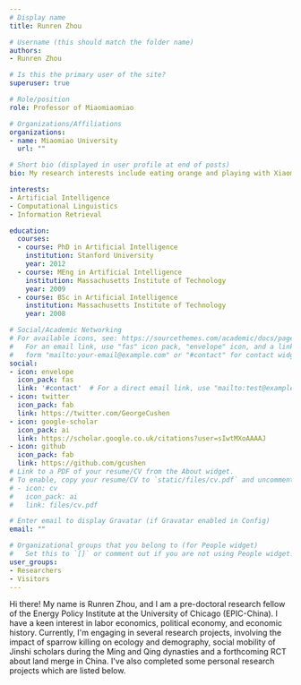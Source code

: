 ```yaml
---
# Display name
title: Runren Zhou

# Username (this should match the folder name)
authors:
- Runren Zhou

# Is this the primary user of the site?
superuser: true

# Role/position
role: Professor of Miaomiaomiao

# Organizations/Affiliations
organizations:
- name: Miaomiao University
  url: ""

# Short bio (displayed in user profile at end of posts)
bio: My research interests include eating orange and playing with Xiaomi.

interests:
- Artificial Intelligence
- Computational Linguistics
- Information Retrieval

education:
  courses:
  - course: PhD in Artificial Intelligence
    institution: Stanford University
    year: 2012
  - course: MEng in Artificial Intelligence
    institution: Massachusetts Institute of Technology
    year: 2009
  - course: BSc in Artificial Intelligence
    institution: Massachusetts Institute of Technology
    year: 2008

# Social/Academic Networking
# For available icons, see: https://sourcethemes.com/academic/docs/page-builder/#icons
#   For an email link, use "fas" icon pack, "envelope" icon, and a link in the
#   form "mailto:your-email@example.com" or "#contact" for contact widget.
social:
- icon: envelope
  icon_pack: fas
  link: '#contact'  # For a direct email link, use "mailto:test@example.org".
- icon: twitter
  icon_pack: fab
  link: https://twitter.com/GeorgeCushen
- icon: google-scholar
  icon_pack: ai
  link: https://scholar.google.co.uk/citations?user=sIwtMXoAAAAJ
- icon: github
  icon_pack: fab
  link: https://github.com/gcushen
# Link to a PDF of your resume/CV from the About widget.
# To enable, copy your resume/CV to `static/files/cv.pdf` and uncomment the lines below.
# - icon: cv
#   icon_pack: ai
#   link: files/cv.pdf

# Enter email to display Gravatar (if Gravatar enabled in Config)
email: ""

# Organizational groups that you belong to (for People widget)
#   Set this to `[]` or comment out if you are not using People widget.
user_groups:
- Researchers
- Visitors
---
```


Hi there! My name is Runren Zhou, and I am a pre-doctoral research fellow of the Energy Policy Institute at the University of Chicago (EPIC-China). I have a keen interest in labor economics, political economy, and economic history. Currently, I'm engaging in several research projects, involving the impact of sparrow killing on ecology and demography, social mobility of Jinshi scholars during the Ming and Qing dynasties and a forthcoming RCT about land merge in China. I've also completed some personal research projects which are listed below.
